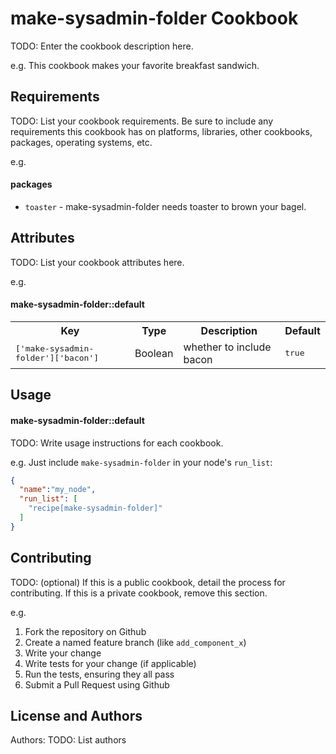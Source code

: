 make-sysadmin-folder Cookbook
=============================
TODO: Enter the cookbook description here.

e.g.
This cookbook makes your favorite breakfast sandwich.

Requirements
------------
TODO: List your cookbook requirements. Be sure to include any requirements this cookbook has on platforms, libraries, other cookbooks, packages, operating systems, etc.

e.g.
#### packages
- `toaster` - make-sysadmin-folder needs toaster to brown your bagel.

Attributes
----------
TODO: List your cookbook attributes here.

e.g.
#### make-sysadmin-folder::default
<table>
  <tr>
    <th>Key</th>
    <th>Type</th>
    <th>Description</th>
    <th>Default</th>
  </tr>
  <tr>
    <td><tt>['make-sysadmin-folder']['bacon']</tt></td>
    <td>Boolean</td>
    <td>whether to include bacon</td>
    <td><tt>true</tt></td>
  </tr>
</table>

Usage
-----
#### make-sysadmin-folder::default
TODO: Write usage instructions for each cookbook.

e.g.
Just include `make-sysadmin-folder` in your node's `run_list`:

```json
{
  "name":"my_node",
  "run_list": [
    "recipe[make-sysadmin-folder]"
  ]
}
```

Contributing
------------
TODO: (optional) If this is a public cookbook, detail the process for contributing. If this is a private cookbook, remove this section.

e.g.
1. Fork the repository on Github
2. Create a named feature branch (like `add_component_x`)
3. Write your change
4. Write tests for your change (if applicable)
5. Run the tests, ensuring they all pass
6. Submit a Pull Request using Github

License and Authors
-------------------
Authors: TODO: List authors
